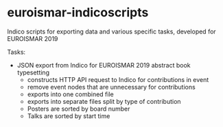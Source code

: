 # euroismar-indicoscripts
Indico scripts for exporting data and various specific tasks, developed for EUROISMAR 2019

Tasks:
* JSON export from Indico for EUROISMAR 2019 abstract book typesetting
  * constructs HTTP API request to Indico for contributions in event
  * remove event nodes that are unnecessary for contributions
  * exports into one combined file
  * exports into separate files split by type of contribution
  * Posters are sorted by board number
  * Talks are sorted by start time
